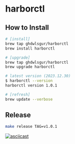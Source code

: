 # harborctl

## How to Install

```bash
# [install]
brew tap ghdwlsgur/harborctl
brew install harborctl

# [upgrade]
brew tap ghdwlsgur/harborctl
brew upgrade harborctl

# latest version (2023.12.30)
$ harborctl --version
harborctl version 1.0.1

# [refresh]
brew update --verbose
```

## Release

```bash
make release TAG=v1.0.1
```

[![asciicast](https://asciinema.org/a/629293.svg)](https://asciinema.org/a/629293)
